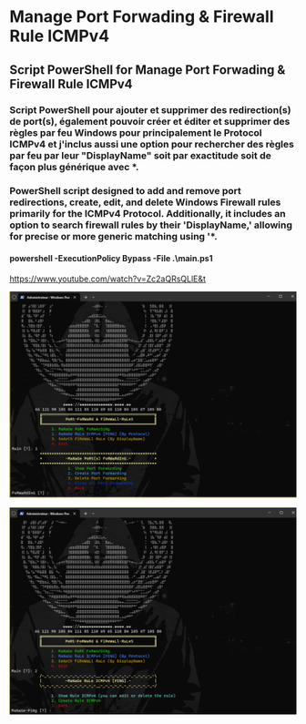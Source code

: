 # Manage Port Forwading & Firewall Rule ICMPv4

## Script PowerShell for Manage Port Forwading & Firewall Rule ICMPv4 

### Script PowerShell pour ajouter et supprimer des redirection(s) de port(s), également pouvoir créer et éditer et supprimer des règles par feu Windows pour principalement le Protocol ICMPv4 et j'inclus aussi une option pour rechercher des règles par feu par leur "DisplayName" soit par exactitude soit de façon plus générique avec *. 


### PowerShell script designed to add and remove port redirections, create, edit, and delete Windows Firewall rules primarily for the ICMPv4 Protocol. Additionally, it includes an option to search firewall rules by their 'DisplayName,' allowing for precise or more generic matching using '*.


#### powershell -ExecutionPolicy Bypass -File .\main.ps1

https://www.youtube.com/watch?v=Zc2aQRsQLlE&t

![PortForwarding](main_sub1.png)

![RuleICMP](main_sub2.png)


